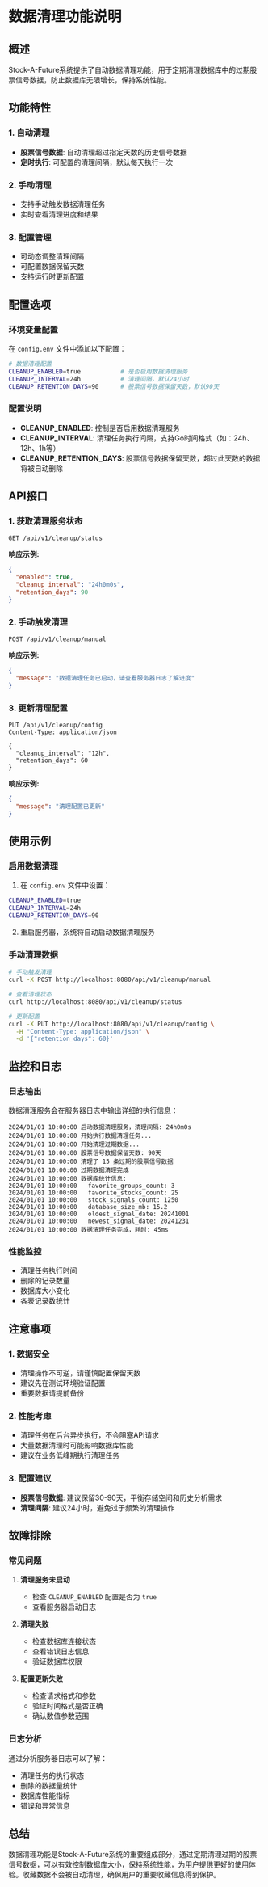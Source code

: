 # 数据清理功能说明

## 概述

Stock-A-Future系统提供了自动数据清理功能，用于定期清理数据库中的过期股票信号数据，防止数据库无限增长，保持系统性能。

## 功能特性

### 1. 自动清理
- **股票信号数据**: 自动清理超过指定天数的历史信号数据
- **定时执行**: 可配置的清理间隔，默认每天执行一次

### 2. 手动清理
- 支持手动触发数据清理任务
- 实时查看清理进度和结果

### 3. 配置管理
- 可动态调整清理间隔
- 可配置数据保留天数
- 支持运行时更新配置

## 配置选项

### 环境变量配置

在 `config.env` 文件中添加以下配置：

```bash
# 数据清理配置
CLEANUP_ENABLED=true           # 是否启用数据清理服务
CLEANUP_INTERVAL=24h           # 清理间隔，默认24小时
CLEANUP_RETENTION_DAYS=90      # 股票信号数据保留天数，默认90天
```

### 配置说明

- **CLEANUP_ENABLED**: 控制是否启用数据清理服务
- **CLEANUP_INTERVAL**: 清理任务执行间隔，支持Go时间格式（如：24h、12h、1h等）
- **CLEANUP_RETENTION_DAYS**: 股票信号数据保留天数，超过此天数的数据将被自动删除

## API接口

### 1. 获取清理服务状态

```http
GET /api/v1/cleanup/status
```

**响应示例:**
```json
{
  "enabled": true,
  "cleanup_interval": "24h0m0s",
  "retention_days": 90
}
```

### 2. 手动触发清理

```http
POST /api/v1/cleanup/manual
```

**响应示例:**
```json
{
  "message": "数据清理任务已启动，请查看服务器日志了解进度"
}
```

### 3. 更新清理配置

```http
PUT /api/v1/cleanup/config
Content-Type: application/json

{
  "cleanup_interval": "12h",
  "retention_days": 60
}
```

**响应示例:**
```json
{
  "message": "清理配置已更新"
}
```

## 使用示例

### 启用数据清理

1. 在 `config.env` 文件中设置：
```bash
CLEANUP_ENABLED=true
CLEANUP_INTERVAL=24h
CLEANUP_RETENTION_DAYS=90
```

2. 重启服务器，系统将自动启动数据清理服务

### 手动清理数据

```bash
# 手动触发清理
curl -X POST http://localhost:8080/api/v1/cleanup/manual

# 查看清理状态
curl http://localhost:8080/api/v1/cleanup/status

# 更新配置
curl -X PUT http://localhost:8080/api/v1/cleanup/config \
  -H "Content-Type: application/json" \
  -d '{"retention_days": 60}'
```

## 监控和日志

### 日志输出

数据清理服务会在服务器日志中输出详细的执行信息：

```
2024/01/01 10:00:00 启动数据清理服务，清理间隔: 24h0m0s
2024/01/01 10:00:00 开始执行数据清理任务...
2024/01/01 10:00:00 开始清理过期数据...
2024/01/01 10:00:00 股票信号数据保留天数: 90天
2024/01/01 10:00:00 清理了 15 条过期的股票信号数据
2024/01/01 10:00:00 过期数据清理完成
2024/01/01 10:00:00 数据库统计信息:
2024/01/01 10:00:00   favorite_groups_count: 3
2024/01/01 10:00:00   favorite_stocks_count: 25
2024/01/01 10:00:00   stock_signals_count: 1250
2024/01/01 10:00:00   database_size_mb: 15.2
2024/01/01 10:00:00   oldest_signal_date: 20241001
2024/01/01 10:00:00   newest_signal_date: 20241231
2024/01/01 10:00:00 数据清理任务完成，耗时: 45ms
```

### 性能监控

- 清理任务执行时间
- 删除的记录数量
- 数据库大小变化
- 各表记录数统计

## 注意事项

### 1. 数据安全
- 清理操作不可逆，请谨慎配置保留天数
- 建议先在测试环境验证配置
- 重要数据请提前备份

### 2. 性能考虑
- 清理任务在后台异步执行，不会阻塞API请求
- 大量数据清理时可能影响数据库性能
- 建议在业务低峰期执行清理任务

### 3. 配置建议
- **股票信号数据**: 建议保留30-90天，平衡存储空间和历史分析需求
- **清理间隔**: 建议24小时，避免过于频繁的清理操作

## 故障排除

### 常见问题

1. **清理服务未启动**
   - 检查 `CLEANUP_ENABLED` 配置是否为 `true`
   - 查看服务器启动日志

2. **清理失败**
   - 检查数据库连接状态
   - 查看错误日志信息
   - 验证数据库权限

3. **配置更新失败**
   - 检查请求格式和参数
   - 验证时间格式是否正确
   - 确认数值参数范围

### 日志分析

通过分析服务器日志可以了解：
- 清理任务的执行状态
- 删除的数据量统计
- 数据库性能指标
- 错误和异常信息

## 总结

数据清理功能是Stock-A-Future系统的重要组成部分，通过定期清理过期的股票信号数据，可以有效控制数据库大小，保持系统性能，为用户提供更好的使用体验。收藏数据不会被自动清理，确保用户的重要收藏信息得到保护。
